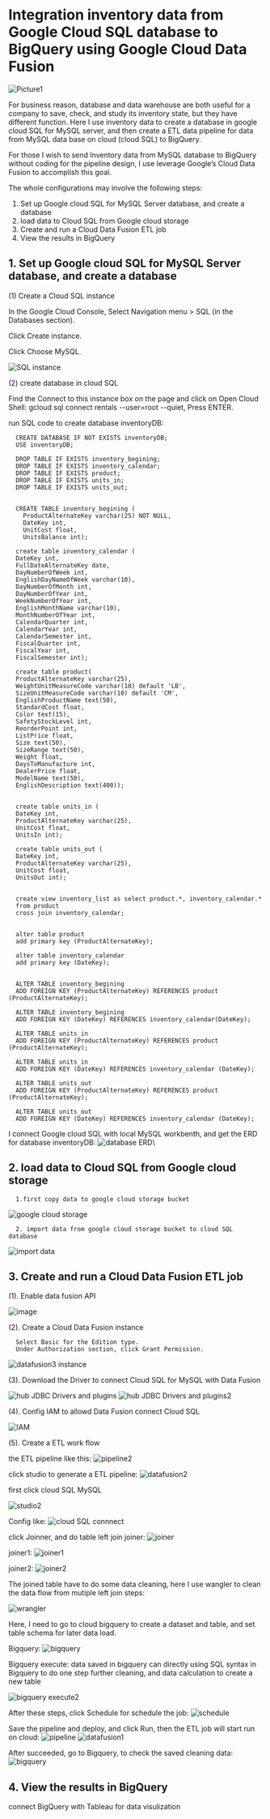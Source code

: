 # Integration inventory data from Google Cloud SQL database to BigQuery using Google Cloud Data Fusion

![Picture1](https://user-images.githubusercontent.com/98153604/151009547-dbd113f8-968a-4ac2-9112-b16a2d69cc19.png)

For business reason, database and data warehouse are both useful for a company to save, check, and study its inventory state, but they have different function. Here I use inventory data to create a database in google cloud SQL for MySQL server, and then create a ETL data pipeline for data from MySQL data base on cloud (cloud SQL) to BigQuery.

For those I wish to send Inventory data from MySQL database to BigQuery without coding for the pipeline design, I use leverage Google’s Cloud Data Fusion to accomplish this goal. 

The whole configurations may involve the following steps:

1. Set up Google cloud SQL for MySQL Server database, and create a database
2. load data to Cloud SQL from Google cloud storage
3. Create and run a Cloud Data Fusion ETL job
4. View the results in BigQuery

## 1. Set up Google cloud SQL for MySQL Server database, and create a database

(1) Create a Cloud SQL instance

   In the Google Cloud Console, Select Navigation menu > SQL (in the Databases section).
   
   Click Create instance.

   Click Choose MySQL.
   
   ![SQL instance](https://user-images.githubusercontent.com/98153604/151021358-f3d241cd-6adf-43c3-afcb-04815fbbc2f6.JPG)

 (2) create database in cloud SQL
 
 Find the Connect to this instance box on the page and click on Open Cloud Shell: gcloud sql connect rentals --user=root --quiet, 
    Press ENTER.
    
 run SQL code to create database inventoryDB:
    
      CREATE DATABASE IF NOT EXISTS inventoryDB;
      USE inventoryDB;

      DROP TABLE IF EXISTS inventory_begining;
      DROP TABLE IF EXISTS inventory_calendar;
      DROP TABLE IF EXISTS product;
      DROP TABLE IF EXISTS units_in;
      DROP TABLE IF EXISTS units_out;


      CREATE TABLE inventory_begining (
        ProductAlternateKey varchar(25) NOT NULL,
        DateKey int,
        UnitCost float,
        UnitsBalance int);

      create table inventory_calendar (
      DateKey int,
      FullDateAlternateKey date,
      DayNumberOfWeek int,
      EnglishDayNameOfWeek varchar(10),
      DayNumberOfMonth int,	
      DayNumberOfYear int,
      WeekNumberOfYear int,
      EnglishMonthName varchar(10),
      MonthNumberOfYear int,
      CalendarQuarter int,	
      CalendarYear int,	
      CalendarSemester int,	
      FiscalQuarter int,	
      FiscalYear int,
      FiscalSemester int);

      create table product(
      ProductAlternateKey varchar(25),
      WeightUnitMeasureCode varchar(10) default 'LB',
      SizeUnitMeasureCode varchar(10) default 'CM',
      EnglishProductName text(50),
      StandardCost float, 
      Color text(15),
      SafetyStockLevel int,
      ReorderPoint int,
      ListPrice float,
      Size text(50),
      SizeRange text(50),
      Weight float,
      DaysToManufacture int,
      DealerPrice float,
      ModelName text(50),
      EnglishDescription text(400));


      create table units_in (
      DateKey int,
      ProductAlternateKey varchar(25),
      UnitCost float,
      UnitsIn int);

      create table units_out (
      DateKey int,
      ProductAlternateKey varchar(25),
      UnitCost float,
      UnitsOut int);


      create view inventory_list as select product.*, inventory_calendar.*
      from product
      cross join inventory_calendar;


      alter table product 
      add primary key (ProductAlternateKey);

      alter table inventory_calendar
      add primary key (DateKey);


      ALTER TABLE inventory_begining
      ADD FOREIGN KEY (ProductAlternateKey) REFERENCES product (ProductAlternateKey);

      ALTER TABLE inventory_begining
      ADD FOREIGN KEY (DateKey) REFERENCES inventory_calendar(DateKey);

      ALTER TABLE units_in
      ADD FOREIGN KEY (ProductAlternateKey) REFERENCES product (ProductAlternateKey);

      ALTER TABLE units_in
      ADD FOREIGN KEY (DateKey) REFERENCES inventory_calendar (DateKey);

      ALTER TABLE units_out
      ADD FOREIGN KEY (ProductAlternateKey) REFERENCES product (ProductAlternateKey);

      ALTER TABLE units_out
      ADD FOREIGN KEY (DateKey) REFERENCES inventory_calendar (DateKey);
      
   I connect Google cloud SQL with local MySQL workbenth, and get the ERD for database inventoryDB:
   ![database ERD](https://user-images.githubusercontent.com/98153604/151031746-65b11670-3469-4e83-b0ac-88533752019f.JPG)\
   
  ## 2. load data to Cloud SQL from Google cloud storage
      
      1.first copy data to google cloud storage bucket
      
  ![google cloud storage](https://user-images.githubusercontent.com/98153604/151032350-2734020d-f0bc-419c-b113-abf995dcccab.JPG)
      
      2. import data from google cloud storage bucket to cloud SQL database
      
  ![import data](https://user-images.githubusercontent.com/98153604/151032628-18564a8a-be34-4850-afdb-3ed6e40cf8a0.JPG)
  
  ## 3. Create and run a Cloud Data Fusion ETL job

  
  (1). Enable data fusion API
  
  ![image](https://user-images.githubusercontent.com/98153604/151033425-9ce30e77-aa77-40e1-8efe-4b789ef1a025.png)
  
  (2). Create a Cloud Data Fusion instance
  
      Select Basic for the Edition type.
      Under Authorization section, click Grant Permission.
      
  ![datafusion3 instance](https://user-images.githubusercontent.com/98153604/151036674-688ed51e-1a4c-45c1-8e7f-6643e3fc62ba.JPG)
  
  (3). Download the Driver to connect Cloud SQL for MySQL with Data Fusion
  
  ![hub JDBC Drivers and plugins](https://user-images.githubusercontent.com/98153604/151037046-9a968fb6-ab29-41bb-9814-e5c019782807.JPG)
  ![hub JDBC Drivers and plugins2](https://user-images.githubusercontent.com/98153604/151037095-8e76172a-b223-4e89-914f-ca5163d374fa.JPG)
  
  (4). Config IAM to allowd Data Fusion connect Cloud SQL
  
  ![IAM](https://user-images.githubusercontent.com/98153604/151038104-b007d6a7-d4fc-4011-bcbe-678d2463e5c9.jpg)
  
  (5). Create a ETL work flow
  
 the ETL pipeline like this:
 ![pipeline2](https://user-images.githubusercontent.com/98153604/151041579-b73823cd-73b8-4e97-a99a-b7bc9758d426.JPG)

  click studio to generate a ETL pipeline:
  ![datafusion2](https://user-images.githubusercontent.com/98153604/151038325-4d15f4f0-3517-4687-b62d-50f334fde158.JPG)

  first click cloud SQL MySQL
     
 ![studio2](https://user-images.githubusercontent.com/98153604/151038700-0e9f3e91-1cc9-45a4-b825-014e406ed714.JPG)
 
 Config like:
 ![cloud SQL connnect](https://user-images.githubusercontent.com/98153604/151038842-0a9a9efe-002b-47ce-b3b5-4602850c9036.JPG)
 
 click Joinner, and do table left join
 joiner:
 ![joiner](https://user-images.githubusercontent.com/98153604/151039375-0355eeb2-e009-4de2-a08c-7885f04a8a26.JPG)
 
 joiner1:
 ![joiner1](https://user-images.githubusercontent.com/98153604/151039485-51585624-ec8d-462a-a14e-b359b030a7f0.JPG)
 
 joiner2:
  ![joiner2](https://user-images.githubusercontent.com/98153604/151039540-2b4ff573-cc51-4f45-a2b6-aa5732e6423d.JPG)

The joined table have to do some data cleaning, here I use wangler to clean the data flow from mutiple left join steps:

![wrangler](https://user-images.githubusercontent.com/98153604/151040032-a3432e1a-b672-473f-a158-f14dc26a165c.JPG)

Here, I need to go to cloud bigquery to create a dataset and table, and set table schema for later data load.

Bigquery:
![bigquery](https://user-images.githubusercontent.com/98153604/151040186-d2072f99-7dfd-4cd8-b7a9-673e6e969d93.JPG)

Bigquery execute: data saved in bigquery can directly using SQL syntax in Bigquery to do one step further cleaning, and data calculation to create a new table

![bigquery execute2](https://user-images.githubusercontent.com/98153604/151041427-f7c8ec1a-cb97-40c9-957e-535f8f413f0f.JPG)

After these steps, click Schedule for schedule the job:
![schedule](https://user-images.githubusercontent.com/98153604/151041896-428e0fcb-f7cd-4575-a9fe-de315d4bbe71.JPG)

Save the pipeline and deploy, and click Run, then the ETL job will start run on cloud:
![pipeline](https://user-images.githubusercontent.com/98153604/151042130-4f9f0994-dafb-45fa-beba-8a427197bcd7.JPG)
![datafusion1](https://user-images.githubusercontent.com/98153604/151044061-e53ee358-0006-4cb7-a7a0-2c07111c20ab.JPG)


After succeeded, go to Bigquery, to check the saved cleaning data:
![bigquery](https://user-images.githubusercontent.com/98153604/151043787-6aff057d-61f5-4f24-9b90-db723aed404b.JPG)

## 4. View the results in BigQuery

connect BigQuery with Tableau for data visulization

























  


     



  
  



  


    



    


